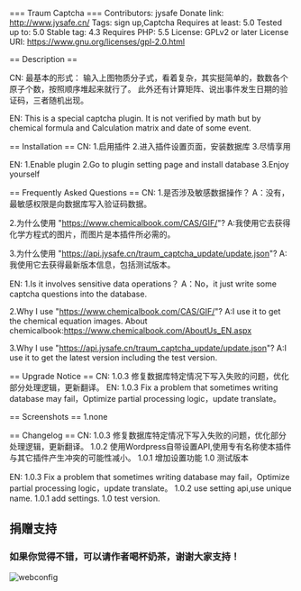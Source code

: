 === Traum Captcha ===
Contributors: jysafe 
Donate link: http://www.jysafe.cn/
Tags: sign up,Captcha
Requires at least: 5.0
Tested up to: 5.0
Stable tag: 4.3
Requires PHP: 5.5 
License: GPLv2 or later
License URI: https://www.gnu.org/licenses/gpl-2.0.html

== Description ==

CN: 最基本的形式：
    输入上图物质分子式，看着复杂，其实挺简单的，数数各个原子个数，按照顺序堆起来就行了。
    此外还有计算矩阵、说出事件发生日期的验证码，三者随机出现。
    
EN: This is a special captcha plugin. 
    It is not verified by math but by chemical formula and Calculation matrix and date of some event.

== Installation ==
CN:
1.启用插件
2.进入插件设置页面，安装数据库
3.尽情享用

EN:
1.Enable plugin
2.Go to plugin setting page and install database
3.Enjoy yourself

== Frequently Asked Questions == 
CN:
1.是否涉及敏感数据操作？
A：没有，最敏感权限是向数据库写入验证码数据。

2.为什么使用 "https://www.chemicalbook.com/CAS/GIF/"?
A:我使用它去获得化学方程式的图片，而图片是本插件所必需的。

3.为什么使用 "https://api.jysafe.cn/traum_captcha_update/update.json"?
A:我使用它去获得最新版本信息，包括测试版本。

EN:
1.Is it involves sensitive data operations？
A：No，it just write some captcha questions into the database.

2.Why I use "https://www.chemicalbook.com/CAS/GIF/"?
A:I use it to get the chemical equation images.
About chemicalbook:https://www.chemicalbook.com/AboutUs_EN.aspx

3.Why I use "https://api.jysafe.cn/traum_captcha_update/update.json"?
A:I use it to get the latest version including the test version.

== Upgrade Notice == 
CN:
1.0.3   修复数据库特定情况下写入失败的问题，优化部分处理逻辑，更新翻译。
EN:
1.0.3   Fix a problem that sometimes writing database may fail，Optimize partial processing logic，update translate。

== Screenshots == 
1.none

== Changelog ==
CN:
1.0.3   修复数据库特定情况下写入失败的问题，优化部分处理逻辑，更新翻译。
1.0.2   使用Wordpress自带设置API,使用专有名称使本插件与其它插件产生冲突的可能性减小。
1.0.1   增加设置功能
1.0     测试版本

EN:
1.0.3   Fix a problem that sometimes writing database may fail，Optimize partial processing logic，update translate。
1.0.2   use setting api,use unique name.
1.0.1   add settings.
1.0     test version.

## 捐赠支持
### 如果你觉得不错，可以请作者喝杯奶茶，谢谢大家支持！
![webconfig](preview/donate.jpg)
